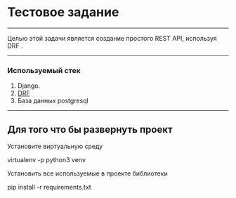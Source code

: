# Тестовое задание 

----

Целью этой задачи является создание простого REST API, используя DRF .

----


### Используемый стек
1) Django. 
2) [DRF](https://www.django-rest-framework.org/)
3) База данных postgresql

---
Для того что бы развернуть проект
---
Установите виртуальную среду

virtualenv -p python3 venv

Установить все используемые в проекте библиотеки 

pip install -r requirements.txt
